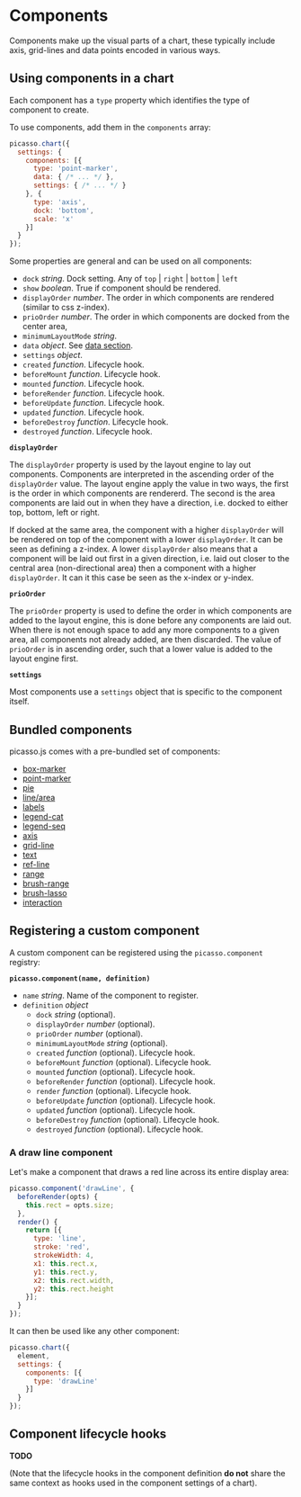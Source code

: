# Components

Components make up the visual parts of a chart, these typically include axis, grid-lines and data points encoded in various ways.

## Using components in a chart

Each component has a `type` property which identifies the type of component to create.

To use components, add them in the `components` array:

```js
picasso.chart({
  settings: {
    components: [{
      type: 'point-marker',
      data: { /* ... */ },
      settings: { /* ... */ }
    }, {
      type: 'axis',
      dock: 'bottom',
      scale: 'x'
    }]
  }
});
```

Some properties are general and can be used on all components:

* `dock` *string*. Dock setting. Any of `top` | `right` | `bottom` | `left`
* `show` *boolean*. True if component should be rendered.
* `displayOrder` *number*. The order in which components are rendered (similar to css z-index).
* `prioOrder` *number*. The order in which components are docked from the center area,
* `minimumLayoutMode` *string*. 
* `data` *object*. See [data section](./data.md).
* `settings` *object*.
* `created` *function*. Lifecycle hook.
* `beforeMount` *function*. Lifecycle hook.
* `mounted` *function*. Lifecycle hook.
* `beforeRender` *function*. Lifecycle hook.
* `beforeUpdate` *function*. Lifecycle hook.
* `updated` *function*. Lifecycle hook.
* `beforeDestroy` *function*. Lifecycle hook.
* `destroyed` *function*. Lifecycle hook.

**`displayOrder`**

The `displayOrder` property is used by the layout engine to lay out components. Components are interpreted in the ascending order of the `displayOrder` value. The layout engine apply the value in two ways, the first is the order in which components are rendererd. The second is the area components are laid out in when they have a direction, i.e. docked to either top, bottom, left or right.

If docked at the same area, the component with a higher `displayOrder` will be rendered on top of the component with a lower `displayOrder`. It can be seen as defining a z-index. A lower `displayOrder` also means that a component will be laid out first in a given direction, i.e. laid out closer to the central area (non-directional area) then a component with a higher `displayOrder`. It can it this case be seen as the x-index or y-index.

**`prioOrder`**

The `prioOrder` property is used to define the order in which components are added to the layout engine, this is done before any components are laid out. When there is not enough space to add any more components to a given area, all components not already added, are then discarded. The value of `prioOrder` is in ascending order, such that a lower value is added to the layout engine first.

**`settings`**

Most components use a `settings` object that is specific to the component itself.

## Bundled components

picasso.js comes with a pre-bundled set of components:

- [box-marker](./components/box-marker.md)
- [point-marker](./components/point-marker.md)
- [pie](./components/pie.md)
- [line/area](./components/line.md)
- [labels](./components/labels.md)
- [legend-cat](./components/legend-cat.md)
- [legend-seq](./components/legend-seq.md)
- [axis](./components/axis.md)
- [grid-line](./components/grid-line.md)
- [text](./components/text.md)
- [ref-line](./components/ref-line.md)
- [range](./components/range.md)
- [brush-range](./components/brush-range.md)
- [brush-lasso](./components/brush-lasso.md)
- [interaction](./components/interaction.md)

## Registering a custom component

A custom component can be registered using the `picasso.component` registry:

**`picasso.component(name, definition)`**

- `name` *string*. Name of the component to register.
- `definition` *object*
  * `dock` *string* (optional).
  * `displayOrder` *number* (optional).
  * `prioOrder` *number* (optional). 
  * `minimumLayoutMode` *string* (optional). 
  * `created` *function* (optional). Lifecycle hook.
  * `beforeMount` *function* (optional). Lifecycle hook.
  * `mounted` *function* (optional). Lifecycle hook.
  * `beforeRender` *function* (optional). Lifecycle hook.
  * `render` *function* (optional). Lifecycle hook.
  * `beforeUpdate` *function* (optional). Lifecycle hook.
  * `updated` *function* (optional). Lifecycle hook.
  * `beforeDestroy` *function* (optional). Lifecycle hook.
  * `destroyed` *function* (optional). Lifecycle hook.

### A draw line component

Let's make a component that draws a red line across its entire display area:

```js
picasso.component('drawLine', {
  beforeRender(opts) {
    this.rect = opts.size;
  },
  render() {
    return [{
      type: 'line',
      stroke: 'red',
      strokeWidth: 4,
      x1: this.rect.x,
      y1: this.rect.y,
      x2: this.rect.width,
      y2: this.rect.height
    }];
  }
});
```

It can then be used like any other component:

```js
picasso.chart({
  element,
  settings: {
    components: [{
      type: 'drawLine'
    }]
  }
});
```

## Component lifecycle hooks

__TODO__

(Note that the lifecycle hooks in the component definition __do not__ share the same context as hooks used in the component settings of a chart).

